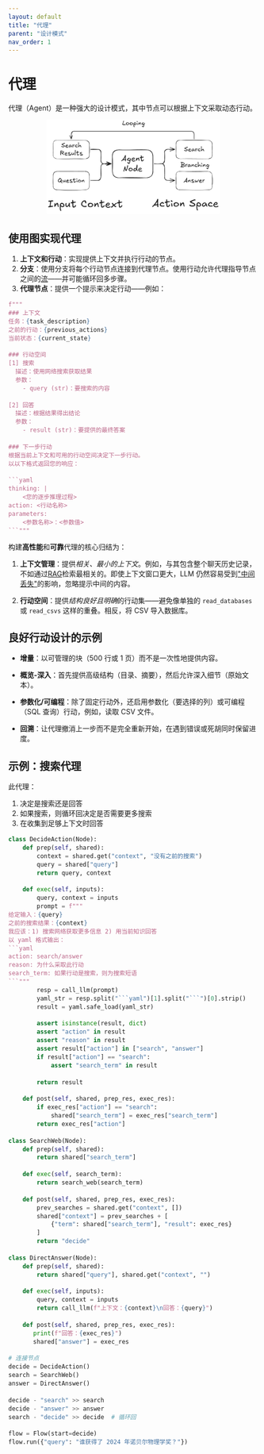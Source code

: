 ```yaml
---
layout: default
title: "代理"
parent: "设计模式"
nav_order: 1
---
```


# 代理

代理（Agent）是一种强大的设计模式，其中节点可以根据上下文采取动态行动。

<div align="center">
  <img src="https://github.com/the-pocket/.github/raw/main/assets/agent.png?raw=true" width="350"/>
</div>

## 使用图实现代理

1. **上下文和行动**：实现提供上下文并执行行动的节点。
2. **分支**：使用分支将每个行动节点连接到代理节点。使用行动允许代理指导节点之间的[流](../core_abstraction/flow.md)——并可能循环回多步骤。
3. **代理节点**：提供一个提示来决定行动——例如：

```python
f"""
### 上下文
任务：{task_description}
之前的行动：{previous_actions}
当前状态：{current_state}

### 行动空间
[1] 搜索
  描述：使用网络搜索获取结果
  参数：
    - query (str)：要搜索的内容

[2] 回答
  描述：根据结果得出结论
  参数：
    - result (str)：要提供的最终答案

### 下一步行动
根据当前上下文和可用的行动空间决定下一步行动。
以以下格式返回您的响应：

```yaml
thinking: |
    <您的逐步推理过程>
action: <行动名称>
parameters:
    <参数名称>：<参数值>
```"""
```

构建**高性能**和**可靠**代理的核心归结为：

1. **上下文管理**：提供*相关、最小的上下文*。例如，与其包含整个聊天历史记录，不如通过[RAG](./rag.md)检索最相关的。即使上下文窗口更大，LLM 仍然容易受到["中间丢失"](https://arxiv.org/abs/2307.03172)的影响，忽略提示中间的内容。

2. **行动空间**：提供*结构良好且明确*的行动集——避免像单独的 `read_databases` 或 `read_csvs` 这样的重叠。相反，将 CSV 导入数据库。

## 良好行动设计的示例

- **增量**：以可管理的块（500 行或 1 页）而不是一次性地提供内容。

- **概览-深入**：首先提供高级结构（目录、摘要），然后允许深入细节（原始文本）。

- **参数化/可编程**：除了固定行动外，还启用参数化（要选择的列）或可编程（SQL 查询）行动，例如，读取 CSV 文件。

- **回溯**：让代理撤消上一步而不是完全重新开始，在遇到错误或死胡同时保留进度。

## 示例：搜索代理

此代理：
1. 决定是搜索还是回答
2. 如果搜索，则循环回决定是否需要更多搜索
3. 在收集到足够上下文时回答

```python
class DecideAction(Node):
    def prep(self, shared):
        context = shared.get("context", "没有之前的搜索")
        query = shared["query"]
        return query, context
        
    def exec(self, inputs):
        query, context = inputs
        prompt = f"""
给定输入：{query}
之前的搜索结果：{context}
我应该：1) 搜索网络获取更多信息 2) 用当前知识回答
以 yaml 格式输出：
```yaml
action: search/answer
reason: 为什么采取此行动
search_term: 如果行动是搜索，则为搜索短语
```"""
        resp = call_llm(prompt)
        yaml_str = resp.split("```yaml")[1].split("```")[0].strip()
        result = yaml.safe_load(yaml_str)
        
        assert isinstance(result, dict)
        assert "action" in result
        assert "reason" in result
        assert result["action"] in ["search", "answer"]
        if result["action"] == "search":
            assert "search_term" in result
        
        return result

    def post(self, shared, prep_res, exec_res):
        if exec_res["action"] == "search":
            shared["search_term"] = exec_res["search_term"]
        return exec_res["action"]

class SearchWeb(Node):
    def prep(self, shared):
        return shared["search_term"]
        
    def exec(self, search_term):
        return search_web(search_term)
    
    def post(self, shared, prep_res, exec_res):
        prev_searches = shared.get("context", [])
        shared["context"] = prev_searches + [
            {"term": shared["search_term"], "result": exec_res}
        ]
        return "decide"
        
class DirectAnswer(Node):
    def prep(self, shared):
        return shared["query"], shared.get("context", "")
        
    def exec(self, inputs):
        query, context = inputs
        return call_llm(f"上下文：{context}\n回答：{query}")

    def post(self, shared, prep_res, exec_res):
       print(f"回答：{exec_res}")
       shared["answer"] = exec_res

# 连接节点
decide = DecideAction()
search = SearchWeb()
answer = DirectAnswer()

decide - "search" >> search
decide - "answer" >> answer
search - "decide" >> decide  # 循环回

flow = Flow(start=decide)
flow.run({"query": "谁获得了 2024 年诺贝尔物理学奖？"})
```
